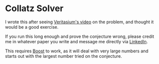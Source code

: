 # Collatz Solver

I wrote this after seeing [Veritasium's video](youtu.be/094y1Z2wpJg) on the problem, and thought it would be a good exercise.

If you run this long enough and prove the conjecture wrong, please credit me in whatever paper you write and message me directly via [LinkedIn](linkedin.com/in/duncan-wade919/).

This requires [Boost](boost.org) to work, as it will deal with very large numbers and starts out with the largest number tried on the conjecture.
